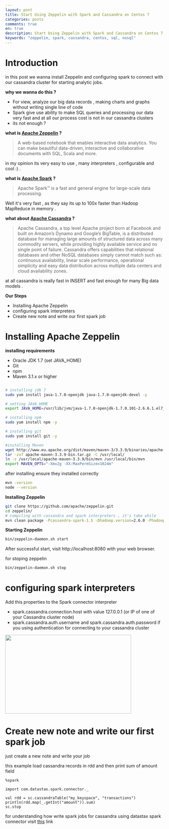 ```yaml
---
layout: post
title: Start Using Zeppelin with Spark and Cassandra on Centos 7
categories: posts
comments: true
en: true
description: Start Using Zeppelin with Spark and Cassandra on Centos 7
keywords: "zeppelin, spark, cassandra, centos, sql, nosql"
---
```



# Introduction

in this post we wanna install Zeppelin and configuring spark to connect with our cassandra cluster for starting analytic jobs.

__why we wanna do this ?__

* For view, analyze our big data records , making charts and graphs without writing single line of code
* Spark give use ability to make SQL queries and processing our data very fast and at all our process cost is not in our cassandra clusters
* its not enough ?

__what is [Apache Zeppelin](http://zeppelin.apache.org/) ?__

> A web-based notebook that enables interactive data analytics.
> You can make beautiful data-driven, interactive and collaborative documents with SQL, Scala and more.

in my opinion its very easy to use , many interpreters , configurable and cool :) .

__what is [Apache Spark](http://spark.apache.org/) ?__

>Apache Spark™ is a fast and general engine for large-scale data processing.

Well it's very fast , as they say its up to 100x faster than Hadoop MapReduce in memory .

__what about [Apache Cassandra](http://cassandra.apache.org/) ?__

>Apache Cassandra, a top level Apache project born at Facebook and built on Amazon’s Dynamo and Google’s BigTable, is a distributed database for managing large amounts of structured data across many commodity servers, while providing highly available service and no single point of failure.  Cassandra offers capabilities that relational databases and other NoSQL databases simply cannot match such as: continuous availability, linear scale performance, operational simplicity and easy data distribution across multiple data centers and cloud availability zones.

at all cassandra is really fast in INSERT and fast enough for many Big data models .

__Our Steps__

* Installing Apache Zeppelin
* configuring spark interpreters
* Create new note and write our first spark job

# Installing Apache Zeppelin

__installing requirements__

* Oracle JDK 1.7 (set JAVA_HOME)
* Git
* npm
* Maven 3.1.x or higher

``` bash

# installing jdk 7
sudo yum install java-1.7.0-openjdk java-1.7.0-openjdk-devel -y

# setting JAVA_HOME
export JAVA_HOME=/usr/lib/jvm/java-1.7.0-openjdk-1.7.0.101-2.6.6.1.el7_2.x86_64/jre/

# installing npm
sudo yum install npm -y

# installing git
sudo yum install git -y

#installing Maven
wget http://www.eu.apache.org/dist/maven/maven-3/3.3.9/binaries/apache-maven-3.3.9-bin.tar.gz
tar -zxf apache-maven-3.3.9-bin.tar.gz -C /usr/local/
ln -s /usr/local/apache-maven-3.3.9/bin/mvn /usr/local/bin/mvn
export MAVEN_OPTS="-Xmx2g -XX:MaxPermSize=1024m"

```

after installing ensure they installed correctly

``` bash
mvn -version
node --version
```


__Installing Zeppelin__

``` bash
git clone https://github.com/apache/zeppelin.git
cd zeppelin/
# compiling with cassandra and spark interpreters , it's take while
mvn clean package -Pcassandra-spark-1.5 -Dhadoop.version=2.6.0 -Phadoop-2.6 -DskipTests
```


__Starting Zeppelin__

``` bash
bin/zeppelin-daemon.sh start
```

After successful start, visit http://localhost:8080 with your web browser.

for stoping zeppelin

``` bash
bin/zeppelin-daemon.sh stop
```


# configuring spark interpreters

Add this properties to the Spark connector interpreter

* spark.cassandra.connection.host with value 127.0.0.1 (or IP of one of your Cassandra cluster node)
* spark.cassandra.auth.username and spark.cassandra.auth.password if you using authentication for connecting to your cassandra cluster

<img src="{{ site.url }}/assets/img/spark-connector-interpreter.png" width="400" height="250" />


# Create new note and write our first spark job

just create a new note and write your job

this example load cassandra records in rdd and then print sum of amount field

```
%spark

import com.datastax.spark.connector._

val rdd = sc.cassandraTable("my_keyspace", "transactions")
println(rdd.map(_.getInt("amount")).sum)
sc.stop
```

for understanding how write spark jobs for cassandra using datastax spark connector visit [this](https://github.com/datastax/spark-cassandra-connector/blob/master/doc/0_quick_start.md) link